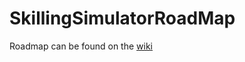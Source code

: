 # SkillingSimulatorRoadMap

Roadmap can be found on the [wiki](https://github.com/nielss94/SkillingSimulatorRoadMap/wiki/Skilling-Simulator-Roadmap)
